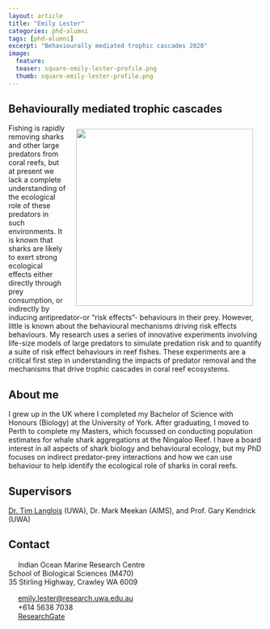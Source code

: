 ```yaml
---
layout: article
title: "Emily Lester"
categories: phd-alumni
tags: [phd-alumni]
excerpt: "Behaviourally mediated trophic cascades 2020"
image:
  feature: 
  teaser: square-emily-lester-profile.png
  thumb: square-emily-lester-profile.png
---
```

## Behaviourally mediated trophic cascades
<img src='/images/square-emily-lester-profile.png' align='right' width="350" hspace="20" vspace="10">
Fishing is rapidly removing sharks and other large predators from coral reefs, but at present we lack a complete understanding of the ecological role of these predators in such environments. It is known that sharks are likely to exert strong ecological effects either directly through prey consumption, or indirectly by inducing antipredator-or “risk effects”- behaviours in their prey. However, little is known about the behavioural mechanisms driving risk effects behaviours. My research uses a series of innovative experiments involving life-size models of large predators to simulate predation risk and to quantify a suite of risk effect behaviours in reef fishes. These experiments are a critical first step in understanding the impacts of predator removal and the mechanisms that drive trophic cascades in coral reef ecosystems.

## About me
I grew up in the UK where I completed my Bachelor of Science with Honours (Biology) at the University of York. After graduating, I moved to Perth to complete my Masters, which focussed on conducting population estimates for whale shark aggregations at the Ningaloo Reef. I have a board interest in all aspects of shark biology and behavioural ecology, but my PhD focuses on indirect predator-prey interactions and how we can use behaviour to help identify the ecological role of sharks in coral reefs.
## Supervisors
[Dr. Tim Langlois](https://uwamegfisheries.github.io/researchers/tim-langlois/ "Tim Langlois") (UWA), Dr. Mark Meekan (AIMS), and Prof. Gary Kendrick (UWA) 

## Contact
<img src='/images/icons/building-regular.svg' width="15px"> Indian Ocean Marine Research Centre <br>
School of Biological Sciences (M470)<br>
35 Stirling Highway, Crawley WA 6009</p>

<img src='/images/icons/envelope-regular.svg' width="15px"> <a href="mailto:emily.lester@research.uwa.edu.au"> emily.lester@research.uwa.edu.au</a><br>
<img src='/images/icons/phone-solid.svg' width="15px"> +614 5638 7038<br>
<img src='/images/icons/researchgate-brands.svg' width="15px"> <a href="https://www.researchgate.net/profile/Emily_Lester2"> ResearchGate</a><br>
